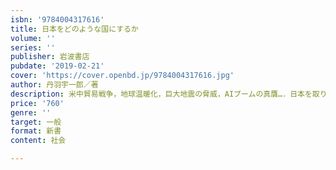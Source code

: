 ```yaml
---
isbn: '9784004317616'
title: 日本をどのような国にするか
volume: ''
series: ''
publisher: 岩波書店
pubdate: '2019-02-21'
cover: 'https://cover.openbd.jp/9784004317616.jpg'
author: 丹羽宇一郎／著
description: 米中貿易戦争，地球温暖化，巨大地震の脅威，AIブームの真贋…．日本を取り巻く大問題について考える．
price: '760'
genre: ''
target: 一般
format: 新書
content: 社会

---
```

